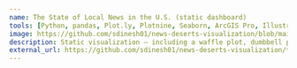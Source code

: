 ```yaml
---
name: The State of Local News in the U.S. (static dashboard)
tools: [Python, pandas, Plot.ly, Plotnine, Seaborn, ArcGIS Pro, Illustrator, Data visualization]
image: https://github.com/sdinesh01/news-deserts-visualization/blob/main/download.png?raw=true
description: Static visualization — including a waffle plot, dumbbell plot, line graph, choropleth map, and bar plot — on the state of local news from various data sources.
external_url: https://github.com/sdinesh01/news-deserts-visualization/tree/main
---
```

